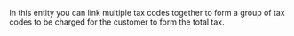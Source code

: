 In this entity you can link multiple tax codes together to form a group of tax codes to be charged for the customer to form the total tax.